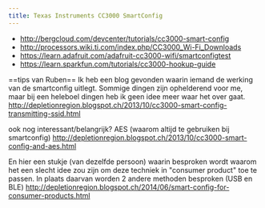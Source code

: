 ```yaml
---
title: Texas Instruments CC3000 SmartConfig
---
```

  * http://bergcloud.com/devcenter/tutorials/cc3000-smart-config
  * http://processors.wiki.ti.com/index.php/CC3000_Wi-Fi_Downloads
  * https://learn.adafruit.com/adafruit-cc3000-wifi/smartconfigtest
  * https://learn.sparkfun.com/tutorials/cc3000-hookup-guide

==tips van Ruben==
Ik heb een blog gevonden waarin iemand de werking van de smartconfig uitlegt.
Sommige dingen zijn ophelderend voor me, maar bij een heleboel dingen heb ik geen idee meer waar het over gaat.
http://depletionregion.blogspot.ch/2013/10/cc3000-smart-config-transmitting-ssid.html

ook nog interessant/belangrijk? AES (waarom altijd te gebruiken bij smartconfig) http://depletionregion.blogspot.ch/2013/10/cc3000-smart-config-and-aes.html

En hier een stukje (van dezelfde persoon) waarin besproken wordt waarom het een slecht idee zou zijn om deze techniek in "consumer product" toe te passen. In plaats daarvan worden 2 andere methoden besproken (USB en BLE)
http://depletionregion.blogspot.ch/2014/06/smart-config-for-consumer-products.html
